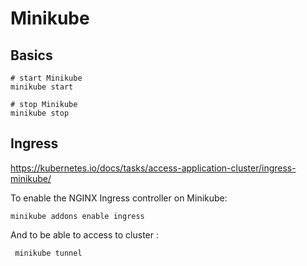 # Minikube

## Basics

```shell
# start Minikube
minikube start

# stop Minikube
minikube stop
```

## Ingress

https://kubernetes.io/docs/tasks/access-application-cluster/ingress-minikube/

To enable the NGINX Ingress controller on Minikube:

```shell
minikube addons enable ingress
```

And to be able to access to cluster : 

```shell
 minikube tunnel
```
